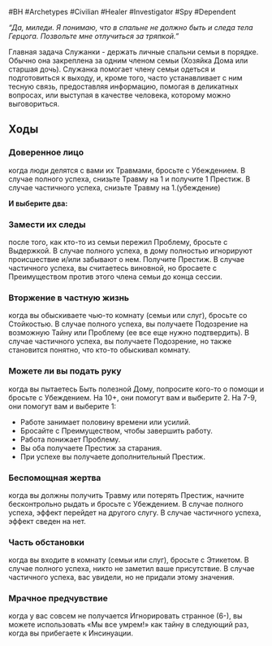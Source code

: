 #BH  #Archetypes #Civilian #Healer #Investigator #Spy #Dependent 

*“Да, миледи. Я понимаю, что в  спальне не должно быть и  следа тела Герцога. Позвольте  мне отлучиться за тряпкой.”*  

Главная задача Служанки -  держать личные спальни семьи  в порядке. Обычно  она закреплена за одним  членом семьи (Хозяйка Дома  или старшая дочь). Служанка  помогает члену семьи одеться  и подготовиться к выходу, и,  кроме того, часто  устанавливает с ним тесную  связь, предоставляя  информацию, помогая в  деликатных вопросах,  или выступая в качестве  человека, которому можно  выговориться.

## Ходы
### Доверенное лицо
когда люди делятся с вами их Травмами,  бросьте с Убеждением. В случае полного успеха, снизьте  Травму на 1 и получите 1 Престиж. В случае частичного  успеха, снизьте Травму на 1.(убеждение)  

**И выберите два:**  
### Замести их следы
после того, как кто-то из  семьи пережил Проблему, бросьте с Выдержкой.  В случае полного успеха, в дому полностью  игнорируют происшествие и/или забывают о нем.  Получите Престиж. В случае частичного успеха,  вы считаетесь виновной, но бросаете с  Преимуществом против этого члена семьи до  конца сессии.

### Вторжение в частную жизнь
когда вы  обыскиваете чью-то комнату (семьи или слуг),  бросьте со Стойкостью. В случае полного  успеха, вы получаете Подозрение на возможную  Тайну или Проблему (ее все еще нужно  подтвердить). В случае частичного успеха, вы  получаете Подозрение, но также становится  понятно, что кто-то обыскивал комнату.

### Можете ли вы подать руку
когда вы пытаетесь  Быть полезной Дому, попросите кого-то о помощи  и бросьте с Убеждением. На 10+, они помогут  вам и выберите 2. На 7-9, они помогут вам и  выберите 1:  
- Работе занимает половину времени или усилий.  
- Бросайте с Преимуществом, чтобы завершить  работу.  
- Работа понижает Проблему.  
- Вы оба получаете Престиж за старания.  
- При успехе вы получаете дополнительный  Престиж.

### Беспомощная жертва
когда вы должны получить  Травму или потерять Престиж, начните  бесконтрольно рыдать и бросьте с Убеждением.  В случае полного успеха, эффект перейдет на  другого слугу. В случае частичного успеха,  эффект сведен на нет.

### Часть обстановки
когда вы входите в комнату  (семьи или слуг), бросьте с Этикетом. В случае  полного успеха, никто не заметил ваше  присутствие. В случае частичного успеха, вас  увидели, но не придали этому значения.

### Мрачное предчувствие
когда у вас совсем не  получается Игнорировать странное (6-), вы  можете использовать «Мы все умрем!» как тайну  в следующий раз, когда вы прибегаете к  Инсинуации.